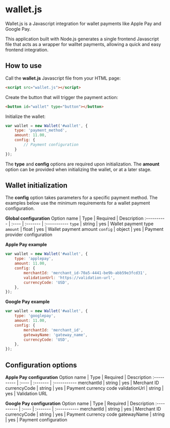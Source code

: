 # wallet.js
Wallet.js is a Javascript integration for wallet payments like Apple Pay and Google Pay.

This application built with Node.js generates a single frontend Javascript file that acts as a wrapper for walltet payments, allowing a quick and easy frontend integration. 

## How to use
Call the **wallet.js** Javascript file from your HTML page:

```html
<script src="wallet.js"></script>
```

Create the button that will trigger the payment action:

```html
<button id="wallet" type="button"></button>
```

Initialize the wallet:

```javascript
var wallet = new Wallet('#wallet', {
    type: 'payment_method',
    amount: 11.00,
    config: {
        // Payment configuration
    }
});
```

The **type** and **config** options are required upon initialization. The **amount** option can be provided when initializing the wallet, or at a later stage.

## Wallet initialization 
The **config** option takes parameters for a specific payment method. The examples below use the minimum requirements for a wallet payment configuration.

**Global configuration**
Option name | Type | Required | Description
:---------- | :---- | :------- | :-----------
`type` | string  | yes | Wallet payment type
`amount` | float  | yes | Wallet payment amount
`config` | object | yes | Payment provider configuration

**Apple Pay example**
```javascript
var wallet = new Wallet('#wallet', {
    type: 'applepay',
    amount: 11.00,
    config: {
        merchantId: 'merchant_id-70a5-4441-be9b-abb59e3fcd31',
        validationUrl: 'https://validation-url', 
        currencyCode: 'USD',  
    },
});
```

**Google Pay example**
```javascript
var wallet = new Wallet('#wallet', {
    type: 'googlepay',
    amount: 11.00,
    config: {
        merchantId: 'merchant_id',
        gatewayName: 'gateway_name',
        currencyCode: 'USD',
    },
});
```

## Configuration options


**Apple Pay configuration**
Option name | Type | Required | Description
:---------- | :---- | :------- | :-----------
merchantId | string | yes | Merchant ID
currencyCode | string | yes | Payment currency code
validationUrl | string | yes | Validation URL

**Google Pay configuration**
Option name | Type | Required | Description
:---------- | :---- | :------- | :-----------
merchantId | string | yes | Merchant ID
currencyCode | string | yes | Payment currency code
gatewayName | string | yes | Payment configuration